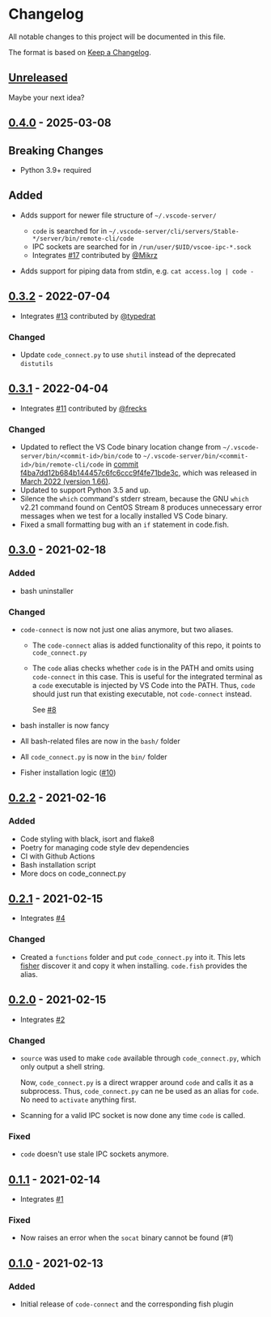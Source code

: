 # Changelog

All notable changes to this project will be documented in this file.

The format is based on [Keep a Changelog](https://keepachangelog.com/en/1.0.0/).

## [Unreleased]

Maybe your next idea?

## [0.4.0] - 2025-03-08

## Breaking Changes
- Python 3.9+ required

## Added

- Adds support for newer file structure of `~/.vscode-server/`
  - `code` is searched for in `~/.vscode-server/cli/servers/Stable-*/server/bin/remote-cli/code`
  - IPC sockets are searched for in `/run/user/$UID/vscoe-ipc-*.sock`
  - Integrates [#17](https://github.com/chvolkmann/code-connect/pull/17) contributed by [@Mikrz](https://github.com/Mikrz)

- Adds support for piping data from stdin, e.g. `cat access.log | code -`


## [0.3.2] - 2022-07-04

- Integrates [#13](https://github.com/chvolkmann/code-connect/pull/13) contributed by [@typedrat](https://github.com/typedrat)

### Changed
- Update `code_connect.py` to use `shutil` instead of the deprecated `distutils`

## [0.3.1] - 2022-04-04


- Integrates [#11](https://github.com/chvolkmann/code-connect/pull/11) contributed by [@frecks](https://github.com/frecks)

### Changed


- Updated to reflect the VS Code binary location change from `~/.vscode-server/bin/<commit-id>/bin/code` to
`~/.vscode-server/bin/<commit-id>/bin/remote-cli/code` in [commit
f4ba7dd12b684b144457c6fc6ccc9f4fe71bde3c](microsoft/vscode@f4ba7dd),
which was released in [March 2022 (version
1.66)](https://github.com/microsoft/vscode/releases/tag/1.66.0).
- Updated to support Python 3.5 and up.
- Silence the `which` command's stderr stream, because the GNU `which` v2.21 command found on CentOS Stream 8 produces unnecessary error messages when we test for a locally installed VS Code binary.
- Fixed a small formatting bug with an `if` statement in code.fish.

## [0.3.0] - 2021-02-18

### Added

- bash uninstaller

### Changed

- `code-connect` is now not just one alias anymore, but two aliases.

  - The `code-connect` alias is added functionality of this repo, it points to `code_connect.py`
  - The `code` alias checks whether `code` is in the PATH and omits using `code-connect` in this case. This is useful for the integrated terminal as a `code` executable is injected by VS Code into the PATH. Thus, `code` should just run that existing executable, not `code-connect` instead.

    See [#8](https://github.com/chvolkmann/code-connect/issues/8)

- bash installer is now fancy
- All bash-related files are now in the `bash/` folder
- All `code_connect.py` is now in the `bin/` folder
- Fisher installation logic ([#10](https://github.com/chvolkmann/code-connect/pull/10))

## [0.2.2] - 2021-02-16

### Added

- Code styling with black, isort and flake8
- Poetry for managing code style dev dependencies
- CI with Github Actions
- Bash installation script
- More docs on code_connect.py

## [0.2.1] - 2021-02-15

- Integrates [#4](https://github.com/chvolkmann/code-connect/pull/4)

### Changed

- Created a `functions` folder and put `code_connect.py` into it. This lets [fisher](https://github.com/jorgebucaran/fisher#creating-a-plugin) discover it and copy it when installing. `code.fish` provides the alias.

## [0.2.0] - 2021-02-15

- Integrates [#2](https://github.com/chvolkmann/code-connect/pull/2)

### Changed

- `source` was used to make `code` available through `code_connect.py`, which only output a shell string.

  Now, `code_connect.py` is a direct wrapper around `code` and calls it as a subprocess. Thus, `code_connect.py` can ne be used as an alias for `code`. No need to `activate` anything first.

- Scanning for a valid IPC socket is now done any time `code` is called.

### Fixed

- `code` doesn't use stale IPC sockets anymore.

## [0.1.1] - 2021-02-14

- Integrates [#1](https://github.com/chvolkmann/code-connect/pull/1)

### Fixed

- Now raises an error when the `socat` binary cannot be found (#1)

## [0.1.0] - 2021-02-13

### Added

- Initial release of `code-connect` and the corresponding fish plugin

[unreleased]: https://github.com/chvolkmann/code-connect/compare/v0.4.0...HEAD
[0.4.0]: https://github.com/chvolkmann/code-connect/compare/v0.3.2...v0.4.0
[0.3.2]: https://github.com/chvolkmann/code-connect/compare/v0.3.1...v0.3.2
[0.3.1]: https://github.com/chvolkmann/code-connect/compare/v0.3.0...v0.3.1
[0.3.0]: https://github.com/chvolkmann/code-connect/compare/v0.2.2...v0.3.0
[0.2.2]: https://github.com/chvolkmann/code-connect/compare/v0.2.1...v0.2.2
[0.2.1]: https://github.com/chvolkmann/code-connect/compare/v0.2.0...v0.2.1
[0.2.0]: https://github.com/chvolkmann/code-connect/compare/v0.1.1...v0.2.0
[0.1.1]: https://github.com/chvolkmann/code-connect/compare/v0.1.0...v0.1.1
[0.1.0]: https://github.com/chvolkmann/code-connect/releases/tag/v0.1.0

